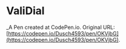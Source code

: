 # ValiDial
 _A Pen created at CodePen.io. Original URL: [https://codepen.io/Dusch4593/pen/OKVjbG](https://codepen.io/Dusch4593/pen/OKVjbG).

 